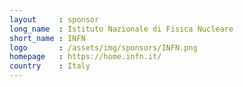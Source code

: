 ```yaml
---
layout     : sponsor
long_name  : Istituto Nazionale di Fisica Nucleare
short_name : INFN
logo       : /assets/img/sponsors/INFN.png
homepage   : https://home.infn.it/
country    : Italy
---
```

